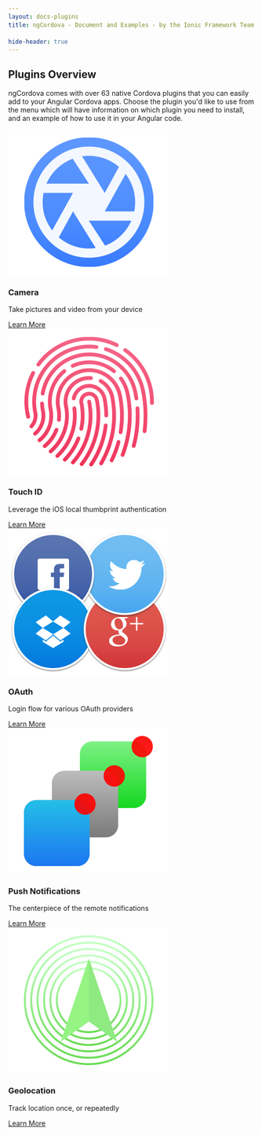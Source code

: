 ```yaml
---
layout: docs-plugins
title: ngCordova - Document and Examples - by the Ionic Framework Team

hide-header: true
---
```


## Plugins Overview

ngCordova comes with over 63 native Cordova plugins that you can easily add to your Angular Cordova apps. Choose the plugin you'd like to use from the menu which will have information on which plugin you need to install, and an example of how to use it in your Angular code.

<div class="row plugin-overview-row">
	<div class="col-sm-4 ">
		<img class="img-responsive expose-image" src="../../img/feature-camera.png">
		<h3 class="expose-title">Camera</h3>
		<p class="expose-detail">Take pictures and video from your device</p>
		<a class="expose-link" href="/docs/plugins/camera">Learn More <i class="icon ion-ios-arrow-right"></i></a>
	</div>
	<div class="col-sm-4">
		<img class="img-responsive expose-image" src="../../img/feature-touchid.png">
		<h3 class="expose-title">Touch ID</h3>
		<p class="expose-detail">Leverage the iOS local thumbprint authentication</p>
		<a class="expose-link" href="/docs/plugins/touchID">Learn More <i class="icon ion-ios-arrow-right"></i></a>
	</div>
	<div class="col-sm-4">
		<img class="img-responsive expose-image" src="../../img/feature-oauth.png">
		<h3 class="expose-title">OAuth</h3>
		<p class="expose-detail">Login flow for various OAuth providers</p>
		<a class="expose-link" href="/docs/plugins/oauth">Learn More <i class="icon ion-ios-arrow-right"></i></a>
	</div>
</div>

<div class="row plugin-overview-row">
	<div class="col-sm-4 ">
		<img class="img-responsive expose-image" src="../../img/feature-push.png">
		<h3 class="expose-title">Push Notifications</h3>
		<p class="expose-detail">The centerpiece of the remote notifications</p>
		<a class="expose-link" href="/docs/plugins/pushNotifications">Learn More <i class="icon ion-ios-arrow-right"></i></a>
	</div>
	<div class="col-sm-4">
		<img class="img-responsive expose-image" src="../../img/feature-geolocation.png">
		<h3 class="expose-title">Geolocation</h3>
		<p class="expose-detail">Track location once, or repeatedly</p>
		<a class="expose-link" href="/docs/plugins/geolocation">Learn More <i class="icon ion-ios-arrow-right"></i></a>
	</div>
</div>
